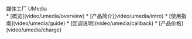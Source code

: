 <div class="sidebar_title icon__umedia"> 媒体工厂 UMedia</div>
* [概览](video/umedia/overview)
* [产品简介](video/umedia/intro)
* [使用指南](video/umedia/guide)
* [回调说明](video/umedia/callback)
* [产品价格](video/umedia/charge)
  
   
  
  
  ​      